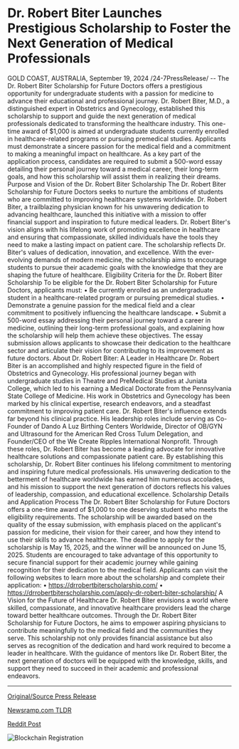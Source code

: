 # Dr. Robert Biter Launches Prestigious Scholarship to Foster the Next Generation of Medical Professionals

GOLD COAST, AUSTRALIA, September 19, 2024 /24-7PressRelease/ -- The Dr. Robert Biter Scholarship for Future Doctors offers a prestigious opportunity for undergraduate students with a passion for medicine to advance their educational and professional journey. Dr. Robert Biter, M.D., a distinguished expert in Obstetrics and Gynecology, established this scholarship to support and guide the next generation of medical professionals dedicated to transforming the healthcare industry.  This one-time award of $1,000 is aimed at undergraduate students currently enrolled in healthcare-related programs or pursuing premedical studies. Applicants must demonstrate a sincere passion for the medical field and a commitment to making a meaningful impact on healthcare. As a key part of the application process, candidates are required to submit a 500-word essay detailing their personal journey toward a medical career, their long-term goals, and how this scholarship will assist them in realizing their dreams.  Purpose and Vision of the Dr. Robert Biter Scholarship The Dr. Robert Biter Scholarship for Future Doctors seeks to nurture the ambitions of students who are committed to improving healthcare systems worldwide. Dr. Robert Biter, a trailblazing physician known for his unwavering dedication to advancing healthcare, launched this initiative with a mission to offer financial support and inspiration to future medical leaders. Dr. Robert Biter's vision aligns with his lifelong work of promoting excellence in healthcare and ensuring that compassionate, skilled individuals have the tools they need to make a lasting impact on patient care.  The scholarship reflects Dr. Biter's values of dedication, innovation, and excellence. With the ever-evolving demands of modern medicine, the scholarship aims to encourage students to pursue their academic goals with the knowledge that they are shaping the future of healthcare.  Eligibility Criteria for the Dr. Robert Biter Scholarship To be eligible for the Dr. Robert Biter Scholarship for Future Doctors, applicants must: •	Be currently enrolled as an undergraduate student in a healthcare-related program or pursuing premedical studies. •	Demonstrate a genuine passion for the medical field and a clear commitment to positively influencing the healthcare landscape. •	Submit a 500-word essay addressing their personal journey toward a career in medicine, outlining their long-term professional goals, and explaining how the scholarship will help them achieve these objectives.  The essay submission allows applicants to showcase their dedication to the healthcare sector and articulate their vision for contributing to its improvement as future doctors.  About Dr. Robert Biter: A Leader in Healthcare Dr. Robert Biter is an accomplished and highly respected figure in the field of Obstetrics and Gynecology. His professional journey began with undergraduate studies in Theatre and PreMedical Studies at Juniata College, which led to his earning a Medical Doctorate from the Pennsylvania State College of Medicine. His work in Obstetrics and Gynecology has been marked by his clinical expertise, research endeavors, and a steadfast commitment to improving patient care.  Dr. Robert Biter's influence extends far beyond his clinical practice. His leadership roles include serving as Co-Founder of Dando A Luz Birthing Centers Worldwide, Director of OB/GYN and Ultrasound for the American Red Cross Tulum Delegation, and Founder/CEO of the We Create Ripples International Nonprofit. Through these roles, Dr. Robert Biter has become a leading advocate for innovative healthcare solutions and compassionate patient care.  By establishing this scholarship, Dr. Robert Biter continues his lifelong commitment to mentoring and inspiring future medical professionals. His unwavering dedication to the betterment of healthcare worldwide has earned him numerous accolades, and his mission to support the next generation of doctors reflects his values of leadership, compassion, and educational excellence.  Scholarship Details and Application Process The Dr. Robert Biter Scholarship for Future Doctors offers a one-time award of $1,000 to one deserving student who meets the eligibility requirements. The scholarship will be awarded based on the quality of the essay submission, with emphasis placed on the applicant's passion for medicine, their vision for their career, and how they intend to use their skills to advance healthcare.  The deadline to apply for the scholarship is May 15, 2025, and the winner will be announced on June 15, 2025. Students are encouraged to take advantage of this opportunity to secure financial support for their academic journey while gaining recognition for their dedication to the medical field.  Applicants can visit the following websites to learn more about the scholarship and complete their application:  •	https://drrobertbiterscholarship.com/ •	https://drrobertbiterscholarship.com/apply-dr-robert-biter-scholarship/  A Vision for the Future of Healthcare Dr. Robert Biter envisions a world where skilled, compassionate, and innovative healthcare providers lead the charge toward better healthcare outcomes. Through the Dr. Robert Biter Scholarship for Future Doctors, he aims to empower aspiring physicians to contribute meaningfully to the medical field and the communities they serve. This scholarship not only provides financial assistance but also serves as recognition of the dedication and hard work required to become a leader in healthcare.  With the guidance of mentors like Dr. Robert Biter, the next generation of doctors will be equipped with the knowledge, skills, and support they need to succeed in their academic and professional endeavors. 

---

[Original/Source Press Release](https://www.24-7pressrelease.com/press-release/514466/dr-robert-biter-launches-prestigious-scholarship-to-foster-the-next-generation-of-medical-professionals)
                    

[Newsramp.com TLDR](None) 



[Reddit Post](https://www.reddit.com/r/AwardsAndRecognition/comments/1fkf2jv/dr_robert_biter_scholarship_empowering_future/) 



![Blockchain Registration](https://cdn.newsramp.app/24-7PressRelease/qrcode/249/19/loftjbw0.webp)